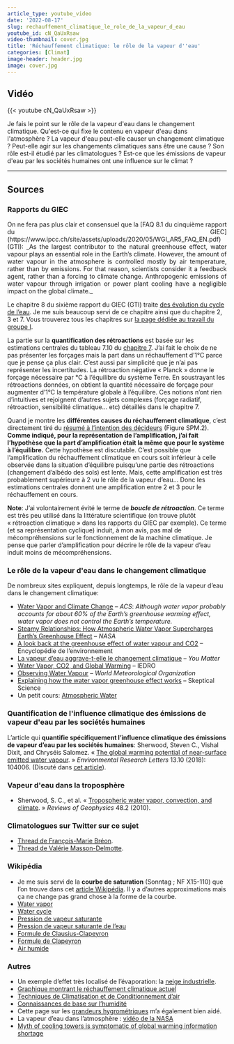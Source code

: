 ```yaml
---
article_type: youtube_video
date: '2022-08-17'
slug: rechauffement_climatique_le_role_de_la_vapeur_d_eau
youtube_id: cN_QaUxRsaw
video-thumbnail: cover.jpg
title: 'Réchauffement climatique: le rôle de la vapeur d''eau'
categories: [Climat]
image-header: header.jpg
image: cover.jpg
---
```


## Vidéo

{{< youtube cN_QaUxRsaw >}}

Je fais le point sur le rôle de la vapeur d'eau dans le changement
climatique. Qu'est-ce qui fixe le contenu en vapeur d'eau dans
l'atmosphère ? La vapeur d'eau peut-elle causer un changement climatique
? Peut-elle agir sur les changements climatiques sans être une cause ?
Son rôle est-il étudié par les climatologues ? Est-ce que les émissions
de vapeur d'eau par les sociétés humaines ont une influence sur le climat
?


<hr>

## Sources 
### Rapports du GIEC

<div style="text-align: justify"> On ne fera pas plus clair et consensuel que la [FAQ 8.1 du cinquième rapport du
GIEC](https://www.ipcc.ch/site/assets/uploads/2020/05/WGI_AR5_FAQ_EN.pdf) (GTI): _As the largest contributor to the natural greenhouse effect, water vapour
plays an essential role in the Earth’s climate. However, the amount of water
vapour in the atmosphere is controlled mostly by air temperature, rather than
by emissions. For that reason, scientists consider it a feedback agent,
rather than a forcing to climate change. Anthropogenic emissions of water
vapour through irrigation or power plant cooling have a negligible impact on
the global climate._ </div>

Le chapitre 8 du sixième rapport du GIEC (GTI) traite [des évolution du cycle
de
l’eau](https://www.ipcc.ch/report/ar6/wg1/downloads/report/IPCC_AR6_WGI_Chapter08.pdf).
Je me suis beaucoup servi de ce chapitre ainsi que du chapitre 2, 3 et 7. Vous
trouverez tous les chapitres sur [la page dédiée au travail du groupe
I](https://www.ipcc.ch/report/ar6/wg1/).

La partie sur la __quantification des rétroactions__ est basée sur les
estimations centrales du tableau 7.10 du [chapitre
7](https://www.ipcc.ch/report/ar6/wg1/downloads/report/IPCC_AR6_WGI_Chapter07.pdf).
J’ai fait le choix de ne pas présenter les forçages mais la part dans un
réchauffement d’1°C parce que je pense ça plus clair. C’est aussi par
simplicité que je n’ai pas représenter les incertitudes. La rétroaction
négative « Planck » donne le forçage nécessaire par °C à l’équilibre du système
Terre. En soustrayant les rétroactions données, on obtient la quantité
nécessaire de forçage pour augmenter d’1°C la température globale à
l’équilibre. Ces notions n’ont rien d’intuitives et rejoignent d’autres sujets
complexes (forçage radiatif, rétroaction, sensibilité climatique… etc)
détaillés dans le chapitre 7.

Quand je montre les __différentes causes du réchauffement climatique__,
c’est directement tiré du [résumé à l’intention des
décideurs](https://www.ipcc.ch/report/ar6/wg1/downloads/report/IPCC_AR6_WGI_SPM.pdf)
(Figure SPM.2). __Comme indiqué, pour la représentation de
l’amplification, j’ai fait l’hypothèse que la part d’amplification était
la même que pour le système à l’équilibre.__ Cette hypothèse est
discutable. C’est possible que l’amplification du réchauffement
climatique en cours soit inférieur à celle observée dans la situation
d’équilibre puisqu’une partie des rétroactions (changement d’albédo des
sols) est lente. Mais, cette amplification est très probablement
supérieure à 2 vu le rôle de la vapeur d’eau… Donc les estimations
centrales donnent une amplification entre 2 et 3 pour le réchauffement
en cours.

__Note__: J’ai volontairement évité le terme de ___boucle de rétroaction___. Ce
terme est très peu utilisé dans la littérature scientifique (on trouve plutôt
« rétroaction climatique » dans les rapports du GIEC par exemple). Ce terme (et
sa représentation cyclique) induit, à mon avis, pas mal de mécompréhensions sur
le fonctionnement de la machine climatique. Je pense que parler d’amplification
pour décrire le rôle de la vapeur d’eau induit moins de mécompréhensions.

### Le rôle de la vapeur d'eau dans le changement climatique

De nombreux sites expliquent, depuis longtemps, le rôle de la vapeur
d’eau dans le changement climatique:

- [Water Vapor and Climate
Change](https://www.acs.org/content/acs/en/climatescience/climatesciencenarratives/its-water-vapor-not-the-co2.html)
– _ACS_: _Although water vapor probably accounts for about 60% of the Earth’s
greenhouse warming effect, water vapor does not control the Earth’s
temperature._
- [Steamy Relationships: How Atmospheric Water Vapor Supercharges Earth’s
Greenhouse
Effect](https://climate.nasa.gov/ask-nasa-climate/3143/steamy-relationships-how-atmospheric-water-vapor-supercharges-earths-greenhouse-effect/)
– _NASA_
- [A look back at the greenhouse effect of water vapour and
CO2](https://www.encyclopedie-environnement.org/en/zoom/a-look-back-at-the-greenhouse-effect-of-water-vapour-and-co2/)
– Encyclopédie de l’environnement
- [La vapeur d’eau aggrave-t-elle le changement
climatique](https://youmatter.world/fr/vapeur-eau-participe-aggrave-changement-climatique/)
– _You Matter_
- [Water Vapor, CO2, and Global
Warming](https://iedro.org/articles/water-vapor-and-global-warming/) – IEDRO
- [Observing Water
Vapour](https://public.wmo.int/en/resources/bulletin/observing-water-vapour) –
_World Meteorological Organization_
- [Explaining how the water vapor greenhouse
effect works](https://skepticalscience.com/water-vapor-greenhouse-gas-intermediate.htm)
– Skeptical Science
- Un petit cours: [Atmospheric
Water](https://www.e-education.psu.edu/earth103/node/558)

### Quantification de l'influence climatique des émissions de vapeur d'eau par les sociétés humaines

L’article qui __quantifie spécifiquement l’influence climatique des émissions
de vapeur d’eau par les sociétés humaines__:
Sherwood, Steven C., Vishal Dixit, and Chryséis Salomez. « [The global warming
potential of near-surface emitted water
vapour](https://iopscience.iop.org/article/10.1088/1748-9326/aae018). » _Environmental
Research Letters_ 13.10 (2018): 104006. (Discuté dans [cet
article](https://physicsworld.com/a/are-our-water-vapour-emissions-warming-the-climate/)).

### Vapeur d'eau dans la troposphère

- Sherwood, S. C., et al. « [Tropospheric water vapor, convection,
and
climate](https://agupubs.onlinelibrary.wiley.com/doi/full/10.1029/2009RG000301). » _Reviews
of Geophysics_ 48.2 (2010).

### Climatologues sur Twitter sur ce sujet

- [Thread de François-Marie
Bréon](https://twitter.com/fmbreon/status/1189639242999316488).
- [Thread de Valérie
Masson-Delmotte](https://twitter.com/valmasdel/status/1555187460929363968).

### Wikipédia

- Je me suis servi de la __courbe de saturation__ (Sonntag ; NF X15-110) que l’on
trouve dans cet [article
Wikipédia](https://fr.m.wikipedia.org/wiki/Pression_de_vapeur_saturante_de_l%27eau).
Il y a d’autres approximations mais ça ne change pas grand chose à la forme de
la courbe.
- [Water vapor](https://en.wikipedia.org/wiki/Water_vapor#In_Earth's_atmosphere)  
- [Water cycle](https://en.wikipedia.org/wiki/Water_cycle)  
- [Pression de vapeur saturante](https://fr.wikipedia.org/wiki/Pression_de_vapeur_saturante)  
- [Pression de vapeur saturante de l’eau](https://fr.m.wikipedia.org/wiki/Pression_de_vapeur_saturante_de_l%27eau)  
- [Formule de Clausius-Clapeyron](https://fr.wikipedia.org/wiki/Formule_de_Clausius-Clapeyron)  
- [Formule de Clapeyron](https://fr.wikipedia.org/wiki/Formule_de_Clapeyron)  
- [Air humide](https://fr.wikipedia.org/wiki/Air_humide)

### Autres

- Un exemple d’effet très localisé de l’évaporation: la [neige
industrielle](https://www.usinenouvelle.com/article/en-images-quand-la-neige-industrielle-s-abat-autour-de-la-centrale-nucleaire-de-cattenom.N1059359).
- [Graphique montrant le réchauffement climatique
actuel](https://data.giss.nasa.gov/gistemp/graphs_v4/)  
- [Techniques de Climatisation et de Conditionnement
d’air](https://www.dimclim.fr/psychrometrie.php)  
- [Connaissances de base sur
l’humidité](https://fr.trotec.com/produits-et-services/machines-homecomfort/les-deshumidificateurs/connaissances-pratiques-sur-les-deshumidificateurs/connaissances-de-base-sur-lhumidite/)
- Cette page sur les [grandeurs
hygrométriques](https://energieplus-lesite.be/theories/enveloppe9/proprietes-materiaux/grandeurs-hygrometriques/)
m’a également bien aidé.
- La vapeur d’eau dans l’atmosphère : [vidéo de la
NASA](https://earthobservatory.nasa.gov/global-maps/MYDAL2_M_SKY_WV)
- [Myth of cooling towers is symptomatic of global warming information
shortage](https://www.rsc.org/news-events/articles/2007/02-february/cooling-towers/)
